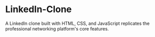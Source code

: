 # LinkedIn-Clone
A LinkedIn clone built with HTML, CSS, and JavaScript replicates the professional networking platform's core features. 

